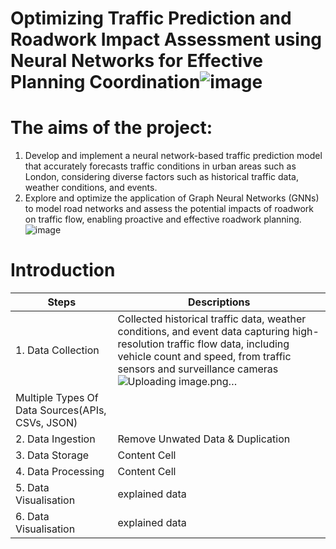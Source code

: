 # Optimizing Traffic Prediction and Roadwork Impact Assessment using Neural Networks for Effective Planning Coordination![image](https://github.com/Emillia-rosette/TrafficPrediction/assets/36535655/69fa9495-d71b-44c3-a760-61f062b2f28c)

# The aims of the project:

1. Develop and implement a neural network-based traffic prediction model that accurately forecasts traffic conditions in urban areas such as London, considering diverse factors such as historical traffic data, weather conditions, and events.
2.	Explore and optimize the application of Graph Neural Networks (GNNs) to model road networks and assess the potential impacts of roadwork on traffic flow, enabling proactive and effective roadwork planning.
![image](https://github.com/Emillia-rosette/TrafficPrediction/assets/36535655/42431b4e-a7e0-495f-8781-7943c4ed6fc6)


# Introduction


|  Steps        | Descriptions  |
| ------------- | ------------- |
| 1. Data Collection | Collected historical traffic data, weather conditions, and event data capturing high-resolution traffic flow data, including vehicle count and speed, from traffic sensors and surveillance cameras![Uploading image.png…]()
Multiple Types Of Data Sources(APIs, CSVs, JSON)|
| 2. Data Ingestion | Remove Unwated Data & Duplication|
| 3. Data Storage  | Content Cell  |
| 4. Data Processing  | Content Cell  |
| 5. Data Visualisation   | explained data |
| 6. Data Visualisation   | explained data |
